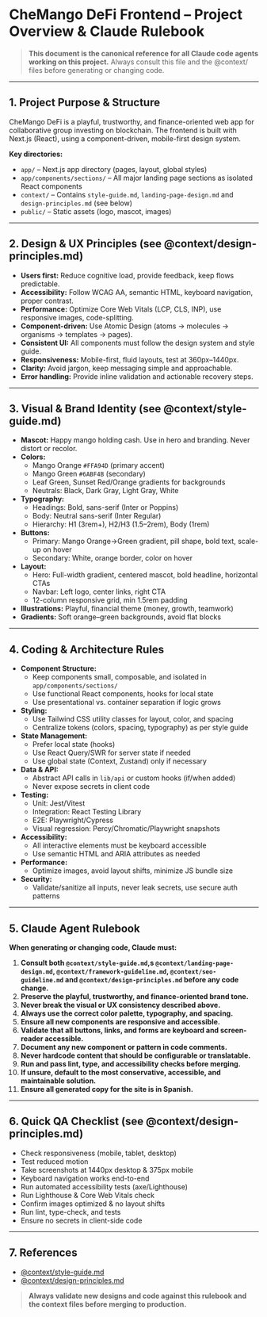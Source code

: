 # CheMango DeFi Frontend – Project Overview & Claude Rulebook

> **This document is the canonical reference for all Claude code agents working on this project.**
> Always consult this file and the @context/ files before generating or changing code.

---

## 1. Project Purpose & Structure

CheMango DeFi is a playful, trustworthy, and finance-oriented web app for collaborative group investing on blockchain. The frontend is built with Next.js (React), using a component-driven, mobile-first design system.

**Key directories:**

- `app/` – Next.js app directory (pages, layout, global styles)
- `app/components/sections/` – All major landing page sections as isolated React components
- `context/` – Contains `style-guide.md`, `landing-page-design.md` and `design-principles.md` (see below)
- `public/` – Static assets (logo, mascot, images)

---

## 2. Design & UX Principles (see @context/design-principles.md)

- **Users first:** Reduce cognitive load, provide feedback, keep flows predictable.
- **Accessibility:** Follow WCAG AA, semantic HTML, keyboard navigation, proper contrast.
- **Performance:** Optimize Core Web Vitals (LCP, CLS, INP), use responsive images, code-splitting.
- **Component-driven:** Use Atomic Design (atoms → molecules → organisms → templates → pages).
- **Consistent UI:** All components must follow the design system and style guide.
- **Responsiveness:** Mobile-first, fluid layouts, test at 360px–1440px.
- **Clarity:** Avoid jargon, keep messaging simple and approachable.
- **Error handling:** Provide inline validation and actionable recovery steps.

---

## 3. Visual & Brand Identity (see @context/style-guide.md)

- **Mascot:** Happy mango holding cash. Use in hero and branding. Never distort or recolor.
- **Colors:**
  - Mango Orange `#FFA94D` (primary accent)
  - Mango Green `#6ABF4B` (secondary)
  - Leaf Green, Sunset Red/Orange gradients for backgrounds
  - Neutrals: Black, Dark Gray, Light Gray, White
- **Typography:**
  - Headings: Bold, sans-serif (Inter or Poppins)
  - Body: Neutral sans-serif (Inter Regular)
  - Hierarchy: H1 (3rem+), H2/H3 (1.5–2rem), Body (1rem)
- **Buttons:**
  - Primary: Mango Orange→Green gradient, pill shape, bold text, scale-up on hover
  - Secondary: White, orange border, color on hover
- **Layout:**
  - Hero: Full-width gradient, centered mascot, bold headline, horizontal CTAs
  - Navbar: Left logo, center links, right CTA
  - 12-column responsive grid, min 1.5rem padding
- **Illustrations:** Playful, financial theme (money, growth, teamwork)
- **Gradients:** Soft orange–green backgrounds, avoid flat blocks

---

## 4. Coding & Architecture Rules

- **Component Structure:**
  - Keep components small, composable, and isolated in `app/components/sections/`
  - Use functional React components, hooks for local state
  - Use presentational vs. container separation if logic grows
- **Styling:**
  - Use Tailwind CSS utility classes for layout, color, and spacing
  - Centralize tokens (colors, spacing, typography) as per style guide
- **State Management:**
  - Prefer local state (hooks)
  - Use React Query/SWR for server state if needed
  - Use global state (Context, Zustand) only if necessary
- **Data & API:**
  - Abstract API calls in `lib/api` or custom hooks (if/when added)
  - Never expose secrets in client code
- **Testing:**
  - Unit: Jest/Vitest
  - Integration: React Testing Library
  - E2E: Playwright/Cypress
  - Visual regression: Percy/Chromatic/Playwright snapshots
- **Accessibility:**
  - All interactive elements must be keyboard accessible
  - Use semantic HTML and ARIA attributes as needed
- **Performance:**
  - Optimize images, avoid layout shifts, minimize JS bundle size
- **Security:**
  - Validate/sanitize all inputs, never leak secrets, use secure auth patterns

---

## 5. Claude Agent Rulebook

**When generating or changing code, Claude must:**

1. **Consult both `@context/style-guide.md`,s `@context/landing-page-design.md`, `@context/framework-guideline.md`, `@context/seo-guideline.md` and `@context/design-principles.md` before any code change.**
2. **Preserve the playful, trustworthy, and finance-oriented brand tone.**
3. **Never break the visual or UX consistency described above.**
4. **Always use the correct color palette, typography, and spacing.**
5. **Ensure all new components are responsive and accessible.**
6. **Validate that all buttons, links, and forms are keyboard and screen-reader accessible.**
7. **Document any new component or pattern in code comments.**
8. **Never hardcode content that should be configurable or translatable.**
9. **Run and pass lint, type, and accessibility checks before merging.**
10. **If unsure, default to the most conservative, accessible, and maintainable solution.**
11. **Ensure all generated copy for the site is in Spanish.**

---

## 6. Quick QA Checklist (see @context/design-principles.md)

- Check responsiveness (mobile, tablet, desktop)
- Test reduced motion
- Take screenshots at 1440px desktop & 375px mobile
- Keyboard navigation works end-to-end
- Run automated accessibility tests (axe/Lighthouse)
- Run Lighthouse & Core Web Vitals check
- Confirm images optimized & no layout shifts
- Run lint, type-check, and tests
- Ensure no secrets in client-side code

---

## 7. References

- [@context/style-guide.md](../context/style-guide.md)
- [@context/design-principles.md](../context/design-principles.md)

> **Always validate new designs and code against this rulebook and the context files before merging to production.**
